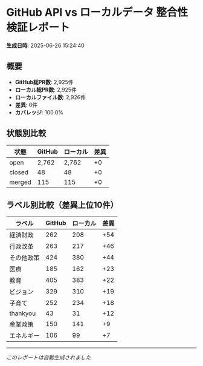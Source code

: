 # GitHub API vs ローカルデータ 整合性検証レポート

**生成日時**: 2025-06-26 15:24:40

## 概要

- **GitHub総PR数**: 2,925件
- **ローカル総PR数**: 2,925件
- **ローカルファイル数**: 2,926件
- **差異**: 0件
- **カバレッジ**: 100.0%

## 状態別比較

| 状態 | GitHub | ローカル | 差異 |
|------|--------|----------|------|
| open | 2,762 | 2,762 | +0 |
| closed | 48 | 48 | +0 |
| merged | 115 | 115 | +0 |

## ラベル別比較（差異上位10件）

| ラベル | GitHub | ローカル | 差異 |
|--------|--------|----------|------|
| 経済財政 | 262 | 208 | +54 |
| 行政改革 | 263 | 217 | +46 |
| その他政策 | 424 | 380 | +44 |
| 医療 | 185 | 162 | +23 |
| 教育 | 405 | 383 | +22 |
| ビジョン | 329 | 310 | +19 |
| 子育て | 252 | 234 | +18 |
| thankyou | 43 | 31 | +12 |
| 産業政策 | 150 | 141 | +9 |
| エネルギー | 106 | 99 | +7 |

---
*このレポートは自動生成されました*